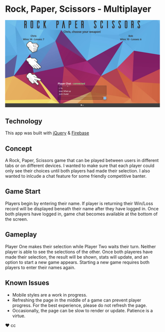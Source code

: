 # Rock, Paper, Scissors - Multiplayer

![RPS - Multiplayer](/assets/images/thumbnail.jpg)

## Technology

This app was built with [jQuery](https://jquery.com/) & [Firebase](https://firebase.google.com/)

## Concept

A Rock, Paper, Scissors game that can be played between users in different tabs or on different devices. I wanted to make sure that each player could only see their choices until both players had made their selection. I also wanted to inlcude a chat feature for some friendly competitive banter.

## Game Start

Players begin by entering their name. If player is returning their Win/Loss record will be displayed beneath their name after they have logged in. Once both players have logged in, game chat becomes available at the bottom of the screen.

## Gameplay

Player One makes their selection while Player Two waits their turn. Neither player is able to see the selections of the other. Once both playeres have made their selection, the result will be shown, stats will update, and an option to start a new game appears. Starting a new game requires both players to enter their names again.

## Known Issues

- Mobile styles are a work in progress.
- Refreshing the page in the middle of a game can prevent player progress. For the best experience, please do not refresh the page.
- Occasionally, the page can be slow to render or update. Patience is a virtue.

♥︎ cc

